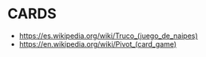 # CARDS

* https://es.wikipedia.org/wiki/Truco_(juego_de_naipes)
* https://en.wikipedia.org/wiki/Pivot_(card_game)

